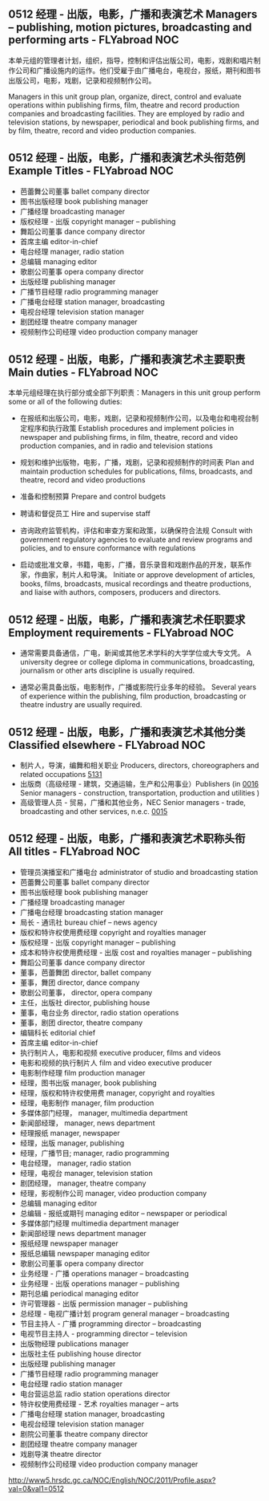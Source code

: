 ## 0512 经理 - 出版，电影，广播和表演艺术 Managers – publishing, motion pictures, broadcasting and performing arts - FLYabroad NOC

本单元组的管理者计划，组织，指导，控制和评估出版公司，电影，戏剧和唱片制作公司和广播设施内的运作。他们受雇于由广播电台，电视台，报纸，期刊和图书出版公司，电影，戏剧，记录和视频制作公司。

Managers in this unit group plan, organize, direct, control and evaluate operations within publishing firms, film, theatre and record production companies and broadcasting facilities. They are employed by radio and television stations, by newspaper, periodical and book publishing firms, and by film, theatre, record and video production companies.

## 0512 经理 - 出版，电影，广播和表演艺术头衔范例 Example Titles - FLYabroad NOC

* 芭蕾舞公司董事 ballet company director
* 图书出版经理 book publishing manager
* 广播经理 broadcasting manager
* 版权经理 - 出版 copyright manager – publishing
* 舞蹈公司董事 dance company director
* 首席主编 editor-in-chief
* 电台经理 manager, radio station
* 总编辑 managing editor
* 歌剧公司董事 opera company director
* 出版经理 publishing manager
* 广播节目经理 radio programming manager
* 广播电台经理 station manager, broadcasting
* 电视台经理 television station manager
* 剧团经理 theatre company manager
* 视频制作公司经理 video production company manager

## 0512 经理 - 出版，电影，广播和表演艺术主要职责 Main duties - FLYabroad NOC

本单元组经理在执行部分或全部下列职责：Managers in this unit group perform some or all of the following duties:

* 在报纸和出版公司，电影，戏剧，记录和视频制作公司，以及电台和电视台制定程序和执行政策
Establish procedures and implement policies in newspaper and publishing firms, in film, theatre, record and video production companies, and in radio and television stations

* 规划和维护出版物，电影，广播，戏剧，记录和视频制作的时间表
Plan and maintain production schedules for publications, films, broadcasts, and theatre, record and video productions

* 准备和控制预算
Prepare and control budgets

* 聘请和督促员工
Hire and supervise staff

* 咨询政府监管机构，评估和审查方案和政策，以确保符合法规
Consult with government regulatory agencies to evaluate and review programs and policies, and to ensure conformance with regulations

* 启动或批准文章，书籍，电影，广播，音乐录音和戏剧作品的开发，联系作家，作曲家，制片人和导演。
Initiate or approve development of articles, books, films, broadcasts, musical recordings and theatre productions, and liaise with authors, composers, producers and directors.

## 0512 经理 - 出版，电影，广播和表演艺术任职要求 Employment requirements - FLYabroad NOC

* 通常需要具备通信，广电，新闻或其他艺术学科的大学学位或大专文凭。
A university degree or college diploma in communications, broadcasting, journalism or other arts discipline is usually required.

* 通常必需具备出版，电影制作，广播或影院行业多年的经验。
Several years of experience within the publishing, film production, broadcasting or theatre industry are usually required.

## 0512 经理 - 出版，电影，广播和表演艺术其他分类 Classified elsewhere - FLYabroad NOC

* 制片人，导演，编舞和相关职业 Producers, directors, choreographers and related occupations [5131](5131)
* 出版商（高级经理 - 建筑，交通运输，生产和公用事业）Publishers (in [0016](0016) Senior managers - construction, transportation, production and utilities )
* 高级管理人员 - 贸易，广播和其他业务，NEC Senior managers - trade, broadcasting and other services, n.e.c. [0015](0015)

## 0512 经理 - 出版，电影，广播和表演艺术职称头衔 All titles - FLYabroad NOC

* 管理员演播室和广播电台 administrator of studio and broadcasting station
* 芭蕾舞公司董事 ballet company director
* 图书出版经理 book publishing manager
* 广播经理 broadcasting manager
* 广播电台经理 broadcasting station manager
* 局长 - 通讯社 bureau chief – news agency
* 版权和特许权使用费经理 copyright and royalties manager
* 版权经理 - 出版 copyright manager – publishing
* 成本和特许权使用费经理 - 出版 cost and royalties manager – publishing
* 舞蹈公司董事 dance company director
* 董事，芭蕾舞团 director, ballet company
* 董事，舞团 director, dance company
* 歌剧公司董事， director, opera company
* 主任，出版社 director, publishing house
* 董事，电台业务 director, radio station operations
* 董事，剧团 director, theatre company
* 编辑科长 editorial chief
* 首席主编 editor-in-chief
* 执行制片人，电影和视频 executive producer, films and videos
* 电影和视频的执行制片人 film and video executive producer
* 电影制作经理 film production manager
* 经理，图书出版 manager, book publishing
* 经理，版权和特许权使用费 manager, copyright and royalties
* 经理，电影制作 manager, film production
* 多媒体部门经理， manager, multimedia department
* 新闻部经理， manager, news department
* 经理报纸 manager, newspaper
* 经理，出版 manager, publishing
* 经理，广播节目; manager, radio programming
* 电台经理， manager, radio station
* 经理，电视台 manager, television station
* 剧团经理， manager, theatre company
* 经理，影视制作公司 manager, video production company
* 总编辑 managing editor
* 总编辑 - 报纸或期刊 managing editor – newspaper or periodical
* 多媒体部门经理 multimedia department manager
* 新闻部经理 news department manager
* 报纸经理 newspaper manager
* 报纸总编辑 newspaper managing editor
* 歌剧公司董事 opera company director
* 业务经理 - 广播 operations manager – broadcasting
* 业务经理 - 出版 operations manager – publishing
* 期刊总编 periodical managing editor
* 许可管理器 - 出版 permission manager – publishing
* 总经理 - 电视广播计划 program general manager – broadcasting
* 节目主持人 - 广播 programming director – broadcasting
* 电视节目主持人 -  programming director – television
* 出版物经理 publications manager
* 出版社主任 publishing house director
* 出版经理 publishing manager
* 广播节目经理 radio programming manager
* 电台经理 radio station manager
* 电台营运总监 radio station operations director
* 特许权使用费经理 - 艺术 royalties manager – arts
* 广播电台经理 station manager, broadcasting
* 电视台经理 television station manager
* 剧院公司董事 theatre company director
* 剧团经理 theatre company manager
* 戏剧导演 theatre director
* 视频制作公司经理 video production company manager

http://www5.hrsdc.gc.ca/NOC/English/NOC/2011/Profile.aspx?val=0&val1=0512
